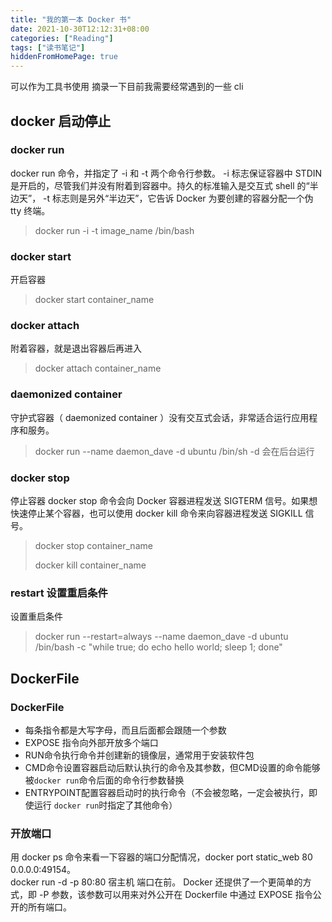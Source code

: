```yaml
---
title: "我的第一本 Docker 书"
date: 2021-10-30T12:12:31+08:00
categories: ["Reading"]
tags: ["读书笔记"]
hiddenFromHomePage: true
---
```


可以作为工具书使用
摘录一下目前我需要经常遇到的一些 cli
## docker 启动停止
### docker run
docker run 命令，并指定了 -i 和 -t 两个命令行参数。 -i 标志保证容器中 STDIN 是开启的，尽管我们并没有附着到容器中。持久的标准输入是交互式 shell 的“半边天”， -t 标志则是另外“半边天”，它告诉 Docker 为要创建的容器分配一个伪 tty 终端。
> docker run -i -t image_name /bin/bash
### docker start
开启容器
> docker start container_name
### docker attach
附着容器，就是退出容器后再进入
> docker attach container_name
### daemonized container
守护式容器（ daemonized container ）没有交互式会话，非常适合运行应用程序和服务。
> docker run --name daemon_dave -d ubuntu /bin/sh 
-d 会在后台运行
### docker stop
停止容器
docker stop 命令会向 Docker 容器进程发送 SIGTERM 信号。如果想快速停止某个容器，也可以使用 docker kill 命令来向容器进程发送 SIGKILL 信号。
> docker stop container_name
>
> docker kill container_name
### restart 设置重启条件
设置重启条件
> docker run --restart=always --name daemon_dave -d ubuntu /bin/bash -c "while true; do echo hello world; sleep 1; done"
## DockerFile
### DockerFile
- 每条指令都是大写字母，而且后面都会跟随一个参数
- EXPOSE 指令向外部开放多个端口
- RUN命令执行命令并创建新的镜像层，通常用于安装软件包
- CMD命令设置容器启动后默认执行的命令及其参数，但CMD设置的命令能够被`docker run`命令后面的命令行参数替换
- ENTRYPOINT配置容器启动时的执行命令（不会被忽略，一定会被执行，即使运行 `docker run`时指定了其他命令）
### 开放端口
用 docker ps 命令来看一下容器的端口分配情况，docker port static_web 80 0.0.0.0:49154。   
docker run -d -p 80:80 宿主机 端口在前。   Docker 还提供了一个更简单的方式，即 -P 参数，该参数可以用来对外公开在 Dockerfile 中通过 EXPOSE 指令公开的所有端口。